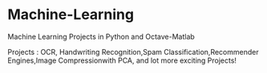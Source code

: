 # Machine-Learning
Machine Learning Projects in Python and Octave-Matlab

Projects : OCR, Handwriting Recognition,Spam Classification,Recommender Engines,Image Compressionwith PCA, and lot more exciting Projects!
